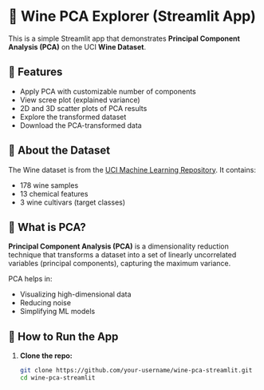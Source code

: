 # 🍷 Wine PCA Explorer (Streamlit App)

This is a simple Streamlit app that demonstrates **Principal Component Analysis (PCA)** on the UCI **Wine Dataset**.

## 📌 Features

- Apply PCA with customizable number of components
- View scree plot (explained variance)
- 2D and 3D scatter plots of PCA results
- Explore the transformed dataset
- Download the PCA-transformed data

## 📄 About the Dataset

The Wine dataset is from the [UCI Machine Learning Repository](https://archive.ics.uci.edu/ml/datasets/wine). It contains:

- 178 wine samples
- 13 chemical features
- 3 wine cultivars (target classes)

## 🧠 What is PCA?

**Principal Component Analysis (PCA)** is a dimensionality reduction technique that transforms a dataset into a set of linearly uncorrelated variables (principal components), capturing the maximum variance.

PCA helps in:
- Visualizing high-dimensional data
- Reducing noise
- Simplifying ML models

## 🚀 How to Run the App

1. **Clone the repo:**
   ```bash
   git clone https://github.com/your-username/wine-pca-streamlit.git
   cd wine-pca-streamlit

